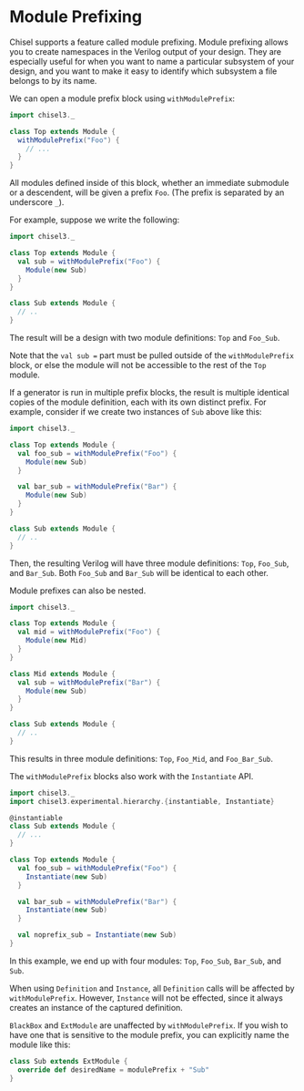 # Module Prefixing

Chisel supports a feature called module prefixing.
Module prefixing allows you to create namespaces in the Verilog output of your design.
They are especially useful for when you want to name a particular subsystem of your design,
and you want to make it easy to identify which subsystem a file belongs to by its name.

We can open a module prefix block using `withModulePrefix`:

```scala mdoc:silent
import chisel3._

class Top extends Module {
  withModulePrefix("Foo") {
    // ...
  }
}
```

All modules defined inside of this block, whether an immediate submodule or a descendent, will be given a prefix `Foo`.
(The prefix is separated by an underscore `_`).

For example, suppose we write the following:

```scala mdoc:silent:reset
import chisel3._

class Top extends Module {
  val sub = withModulePrefix("Foo") {
    Module(new Sub)
  }
}

class Sub extends Module {
  // ..
}
```

The result will be a design with two module definitions: `Top` and `Foo_Sub`.

Note that the `val sub =` part must be pulled outside of the `withModulePrefix` block,
or else the module will not be accessible to the rest of the `Top` module.

If a generator is run in multiple prefix blocks, the result is multiple identical copies of the module definition,
each with its own distinct prefix.
For example, consider if we create two instances of `Sub` above like this:

```scala mdoc:silent:reset
import chisel3._

class Top extends Module {
  val foo_sub = withModulePrefix("Foo") {
    Module(new Sub)
  }

  val bar_sub = withModulePrefix("Bar") {
    Module(new Sub)
  }
}

class Sub extends Module {
  // ..
}
```

Then, the resulting Verilog will have three module definitions: `Top`, `Foo_Sub`, and `Bar_Sub`.
Both `Foo_Sub` and `Bar_Sub` will be identical to each other.

Module prefixes can also be nested.

```scala mdoc:silent:reset
import chisel3._

class Top extends Module {
  val mid = withModulePrefix("Foo") {
    Module(new Mid)
  }
}

class Mid extends Module {
  val sub = withModulePrefix("Bar") {
    Module(new Sub)
  }
}

class Sub extends Module {
  // ..
}
```

This results in three module definitions: `Top`, `Foo_Mid`, and `Foo_Bar_Sub`.

The `withModulePrefix` blocks also work with the `Instantiate` API.

```scala mdoc:silent:reset
import chisel3._
import chisel3.experimental.hierarchy.{instantiable, Instantiate}

@instantiable
class Sub extends Module {
  // ...
}

class Top extends Module {
  val foo_sub = withModulePrefix("Foo") {
    Instantiate(new Sub)
  }

  val bar_sub = withModulePrefix("Bar") {
    Instantiate(new Sub)
  }

  val noprefix_sub = Instantiate(new Sub)
}
```

In this example, we end up with four modules: `Top`, `Foo_Sub`, `Bar_Sub`, and `Sub`.

When using `Definition` and `Instance`, all `Definition` calls will be affected by `withModulePrefix`.
However, `Instance` will not be effected, since it always creates an instance of the captured definition.

`BlackBox` and `ExtModule` are unaffected by `withModulePrefix`.
If you wish to have one that is sensitive to the module prefix,
you can explicitly name the module like this:

```scala mdoc:silent
class Sub extends ExtModule {
  override def desiredName = modulePrefix + "Sub"
}
```
